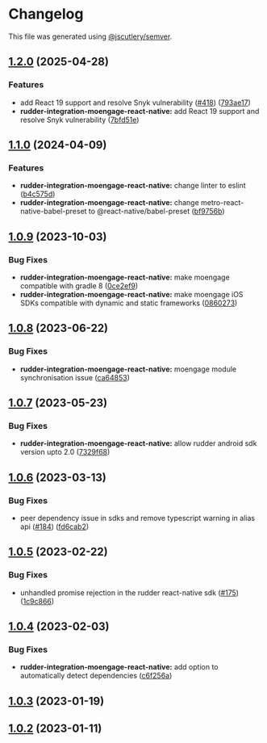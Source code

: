 # Changelog

This file was generated using [@jscutlery/semver](https://github.com/jscutlery/semver).

## [1.2.0](https://github.com/rudderlabs/rudder-sdk-react-native/compare/rudder-integration-moengage-react-native@1.1.0...rudder-integration-moengage-react-native@1.2.0) (2025-04-28)


### Features

* add React 19 support and resolve Snyk vulnerability ([#418](https://github.com/rudderlabs/rudder-sdk-react-native/issues/418)) ([793ae17](https://github.com/rudderlabs/rudder-sdk-react-native/commit/793ae17076d8f69404877eec07fea1b49c3ce304))
* **rudder-integration-moengage-react-native:** add React 19 support and resolve Snyk vulnerability ([7bfd51e](https://github.com/rudderlabs/rudder-sdk-react-native/commit/7bfd51eeb363d178fb5a38796d0ae79b2696b400))

## [1.1.0](https://github.com/rudderlabs/rudder-sdk-react-native/compare/rudder-integration-moengage-react-native@1.0.9...rudder-integration-moengage-react-native@1.1.0) (2024-04-09)


### Features

* **rudder-integration-moengage-react-native:** change linter to eslint ([b4c575d](https://github.com/rudderlabs/rudder-sdk-react-native/commit/b4c575d657291bcca5b69722d725c0c25197bcab))
* **rudder-integration-moengage-react-native:** change metro-react-native-babel-preset to @react-native/babel-preset ([bf9756b](https://github.com/rudderlabs/rudder-sdk-react-native/commit/bf9756b28bec726a8eebd50afc4747bb375e4061))

## [1.0.9](https://github.com/rudderlabs/rudder-sdk-react-native/compare/rudder-integration-moengage-react-native@1.0.8...rudder-integration-moengage-react-native@1.0.9) (2023-10-03)


### Bug Fixes

* **rudder-integration-moengage-react-native:** make moengage compatible with gradle 8 ([0ce2ef9](https://github.com/rudderlabs/rudder-sdk-react-native/commit/0ce2ef9f5ebd49fd02d834ffac9d50458cb8b539))
* **rudder-integration-moengage-react-native:** make moengage iOS SDKs compatible with dynamic and static frameworks ([0860273](https://github.com/rudderlabs/rudder-sdk-react-native/commit/08602737e3770d078b2b126d4db8c1fecb4e3200))

## [1.0.8](https://github.com/rudderlabs/rudder-sdk-react-native/compare/rudder-integration-moengage-react-native@1.0.7...rudder-integration-moengage-react-native@1.0.8) (2023-06-22)


### Bug Fixes

* **rudder-integration-moengage-react-native:** moengage module synchronisation issue ([ca64853](https://github.com/rudderlabs/rudder-sdk-react-native/commit/ca64853bedff42270e19d1a842d15f3b6b30102d))

## [1.0.7](https://github.com/rudderlabs/rudder-sdk-react-native/compare/rudder-integration-moengage-react-native@1.0.6...rudder-integration-moengage-react-native@1.0.7) (2023-05-23)


### Bug Fixes

* **rudder-integration-moengage-react-native:** allow rudder android sdk version upto 2.0 ([7329f68](https://github.com/rudderlabs/rudder-sdk-react-native/commit/7329f6813f5886a77557f46e4d9aa437e59442e7))

## [1.0.6](https://github.com/rudderlabs/rudder-sdk-react-native/compare/rudder-integration-moengage-react-native@1.0.5...rudder-integration-moengage-react-native@1.0.6) (2023-03-13)


### Bug Fixes

* peer dependency issue in sdks and remove typescript warning in alias api ([#184](https://github.com/rudderlabs/rudder-sdk-react-native/issues/184)) ([fd6cab2](https://github.com/rudderlabs/rudder-sdk-react-native/commit/fd6cab262d1cba21dfd7129caa1a53d614cb7783))

## [1.0.5](https://github.com/rudderlabs/rudder-sdk-react-native/compare/rudder-integration-moengage-react-native@1.0.4...rudder-integration-moengage-react-native@1.0.5) (2023-02-22)


### Bug Fixes

* unhandled promise rejection in the rudder react-native sdk ([#175](https://github.com/rudderlabs/rudder-sdk-react-native/issues/175)) ([1c9c866](https://github.com/rudderlabs/rudder-sdk-react-native/commit/1c9c866dfd59ef751075ccbcbece36efd891d50b))

## [1.0.4](https://github.com/rudderlabs/rudder-sdk-react-native/compare/rudder-integration-moengage-react-native@1.0.3...rudder-integration-moengage-react-native@1.0.4) (2023-02-03)


### Bug Fixes

* **rudder-integration-moengage-react-native:** add option to automatically detect dependencies ([c6f256a](https://github.com/rudderlabs/rudder-sdk-react-native/commit/c6f256aa7992c0a051ef47506dc247c84d9719d0))

## [1.0.3](https://github.com/rudderlabs/rudder-sdk-react-native/compare/rudder-integration-moengage-react-native@1.0.2...rudder-integration-moengage-react-native@1.0.3) (2023-01-19)

## [1.0.2](https://github.com/rudderlabs/rudder-sdk-react-native/compare/rudder-integration-moengage-react-native-1.0.1...rudder-integration-moengage-react-native-1.0.2) (2023-01-11)
